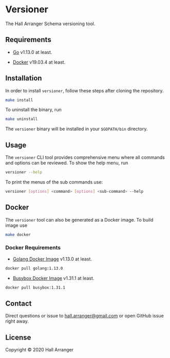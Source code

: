 # Versioner

The Hall Arranger Schema versioning tool.

## Requirements

* [Go](https://golang.org/) v1.13.0 at least.

* [Docker](https://www.docker.com) v19.03.4 at least.

## Installation

In order to install `versioner`, follow these steps after
cloning the repository.

```sh
make install
```

To uninstall the binary, run

```sh
make uninstall
```

The `versioner` binary will be installed in your `$GOPATH/bin` directory.

## Usage

The `versioner` CLI tool provides comprehensive menu where all commands and options can be reviewed. To show the help menu, run

```sh
versioner --help
```

To print the menus of the sub commands use:

```sh
versioner [options] <command> [options] <sub-command> --help
```

## Docker

The `versioner` tool can also be generated as a Docker image. To build image use

```sh
make docker
```

### Docker Requirements

* [Golang Docker Image](https://hub.docker.com/_/golang) v1.13.0 at least.

```sh
docker pull golang:1.13.0
```

* [Busybox Docker Image](https://hub.docker.com/_/busybox) v1.31.1 at least.

```sh
docker pull busybox:1.31.1
```


## Contact

Direct questions or issue to hall.arranger@gmail.com or open GitHub issue right away.

## License

Copyright © 2020 Hall Arranger
